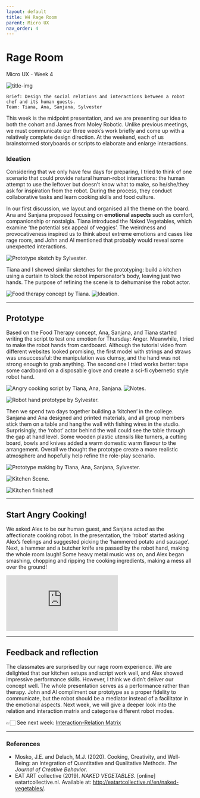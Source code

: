 ```yaml
---
layout: default
title: W4 Rage Room
parent: Micro UX
nav_order: 4
---
```

# Rage Room
Micro UX - Week 4

![title-img](https://sylvesterlau.com/blog/assets/micro/w4/kitchen-sketch.jpg)

```
Brief: Design the social relations and interactions between a robot chef and its human guests.
Team: Tiana, Ana, Sanjana, Sylvester
```

This week is the midpoint presentation, and we are presenting our idea to both the cohort and James from Moley Robotic. Unlike previous meetings, we must communicate our three week’s work briefly and come up with a relatively complete design direction. At the weekend, each of us brainstormed storyboards or scripts to elaborate and enlarge interactions.

### Ideation

Considering that we only have few days for preparing, I tried to think of one scenario that could provide natural human-robot interactions: the human attempt to use the leftover but doesn’t know what to make, so he/she/they ask for inspiration from the robot. During the process, they conduct collaborative tasks and learn cooking skills and food culture.

In our first discussion, we layout and organised all the theme on the board. Ana and Sanjana proposed focusing on **emotional aspects** such as comfort, companionship or nostalgia. Tiana introduced the Naked Vegetables, which examine ‘the potential sex appeal of veggies’. The weirdness and provocativeness inspired us to think about extreme emotions and cases like rage room, and John and Al mentioned that probably would reveal some unexpected interactions.

![Prototype sketch by Sylvester.](https://sylvesterlau.com/blog/assets/micro/w4/prototype-sketch.jpg "Prototype sketch by Sylvester.") 

Tiana and I showed similar sketches for the prototyping: build a kitchen using a curtain to block the robot impersonator’s body, leaving just two hands. The purpose of refining the scene is to dehumanise the robot actor.

![Food therapy concept by Tiana.](https://sylvesterlau.com/blog/assets/micro/w4/ideation-2.jpg "Food therapy concept by Tiana.") ![Ideation.](https://sylvesterlau.com/blog/assets/micro/w4/ideation.jpg "Ideation.") 

***

## Prototype
Based on the Food Therapy concept, Ana, Sanjana, and Tiana started writing the script to test one emotion for Thursday: Anger. Meanwhile, I tried to make the robot hands from cardboard. Although the tutorial video from different websites looked promising, the first model with strings and straws was unsuccessful: the manipulation was clumsy, and the hand was not strong enough to grab anything. The second one I tried works better: tape some cardboard on a disposable glove and create a sci-fi cybernetic style robot hand.


![Angry cooking script by Tiana, Ana, Sanjana.](https://sylvesterlau.com/blog/assets/micro/w4/script.jpg "Angry cooking script by Tiana, Ana, Sanjana.") ![Notes.](https://sylvesterlau.com/blog/assets/micro/w4/notes.jpg "Notes.") 

![Robot hand prototype by Sylvester.](https://sylvesterlau.com/blog/assets/micro/w4/hand-prototype.jpg "Robot hand prototype by Sylvester.") 

Then we spend two days together building a ‘kitchen’ in the college. Sanjana and Ana designed and printed materials, and all group members stick them on a table and hang the wall with fishing wires in the studio. Surprisingly, the ‘robot’ actor behind the wall could see the table through the gap at hand level. Some wooden plastic utensils like turners, a cutting board, bowls and knives added a warm domestic warm flavour to the arrangement. Overall we thought the prototype create a more realistic atmosphere and hopefully help refine the role-play scenario. 

![Prototype making by Tiana, Ana, Sanjana, Sylvester.](https://sylvesterlau.com/blog/assets/micro/w4/kitchen-making.jpg "Prototype making by Tiana, Ana, Sanjana, Sylvester.") 

![Kitchen Scene.](https://sylvesterlau.com/blog/assets/micro/w4/kitchen-prototype.jpg "Kitchen Scene.") 

![Kitchen finished!](https://sylvesterlau.com/blog/assets/micro/w4/kitchen.gif "Kitchen finished!")

***

## Start Angry Cooking!

We asked Alex to be our human guest, and Sanjana acted as the affectionate cooking robot. In the presentation, the ‘robot’ started asking Alex’s feelings and suggested picking the ‘hammered potato and sausage’. Next, a hammer and a butcher knife are passed by the robot hand, making the whole room laugh! Some heavy metal music was on, and Alex began smashing, chopping and ripping the cooking ingredients, making a mess all over the ground!

<iframe class="l" src="https://www.youtube.com/embed/f-0uRwKnVVo" title="YouTube video player" frameborder="0" allow="accelerometer; autoplay; clipboard-write; encrypted-media; gyroscope; picture-in-picture" allowfullscreen></iframe>

***

## Feedback and  reflection
The classmates are surprised by our rage room experience. We are delighted that our kitchen setups and script work well, and Alex showed impressive performance skills. However, I think we didn’t deliver our concept well. The whole presentation serves as a performance rather than therapy. John and Al compliment our prototype as a proper fidelity to communicate, but the robot should be a mediator instead of a facilitator in the emotional aspects. Next week, we will give a deeper look into the relation and interaction matrix and categorise different robot modes.

👉🏻 See next week: [Interaction-Relation Matrix](./micro-ux-w5)

***

### References
- Mosko, J.E. and Delach, M.J. (2020). Cooking, Creativity, and Well‐Being: an Integration of Quantitative and Qualitative Methods. _The Journal of Creative Behavior_.
- EAT ART collective (2019). _NAKED VEGETABLES_. [online] eatartcollective.nl. Available at: http://eatartcollective.nl/en/naked-vegetables/.